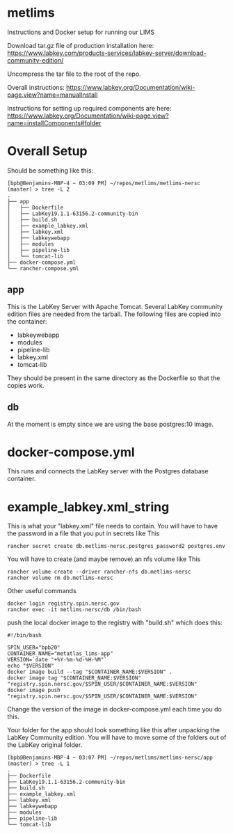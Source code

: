 # metlims
Instructions and Docker setup for running our LIMS

Download tar.gz file of production installation here:
https://www.labkey.com/products-services/labkey-server/download-community-edition/

Uncompress the tar file to the root of the repo.

Overall instructions:
https://www.labkey.org/Documentation/wiki-page.view?name=manualInstall

Instructions for setting up required components are here:
https://www.labkey.org/Documentation/wiki-page.view?name=installComponents#folder


# Overall Setup

Should be something like this:

```
[bpb@Benjamins-MBP-4 ~ 03:09 PM] ~/repos/metlims/metlims-nersc (master) > tree -L 2
.
├── app
│   ├── Dockerfile
│   ├── LabKey19.1.1-63156.2-community-bin
│   ├── build.sh
│   ├── example_labkey.xml
│   ├── labkey.xml
│   ├── labkeywebapp
│   ├── modules
│   ├── pipeline-lib
│   └── tomcat-lib
├── docker-compose.yml
└── rancher-compose.yml
```

## app
This is the LabKey Server with Apache Tomcat. Several LabKey community edition
files are needed from the tarball. The following files are copied into the
container:
- labkeywebapp
- modules
- pipeline-lib
- labkey.xml
- tomcat-lib

They should be present in the same directory as the Dockerfile so that the
copies work.


## db
At the moment is empty since we are using the base postgres:10 image.

# docker-compose.yml
This runs and connects the LabKey server with the Postgres database container.

# example_labkey.xml_string
This is what your "labkey.xml" file needs to contain.  You will have to have the password in a file that you put in secrets like This

```
rancher secret create db.metlims-nersc.postgres_password2 postgres.env
```

You will have to create (and maybe remove) an nfs volume like This

```
rancher volume create --driver rancher-nfs db.metlims-nersc
rancher volume rm db.metlims-nersc
```

Other useful commands

```
docker login registry.spin.nersc.gov
rancher exec -it metlims-nersc/db /bin/bash
```

push the local docker image to the registry with "build.sh" which does this:

```
#!/bin/bash

SPIN_USER="bpb20"
CONTAINER_NAME="metatlas_lims-app"
VERSION=`date "+%Y-%m-%d-%H-%M"`
echo "$VERSION"
docker image build --tag "$CONTAINER_NAME:$VERSION" .
docker image tag "$CONTAINER_NAME:$VERSION" "registry.spin.nersc.gov/$SPIN_USER/$CONTAINER_NAME:$VERSION"
docker image push "registry.spin.nersc.gov/$SPIN_USER/$CONTAINER_NAME:$VERSION"
```

Change the version of the image in docker-compose.yml each time you do this.

Your folder for the app should look something like this after unpacking the LabKey Community edition.  You will have to move some of the folders out of the LabKey original folder.

```
[bpb@Benjamins-MBP-4 ~ 03:07 PM] ~/repos/metlims/metlims-nersc/app (master) > tree -L 1
.
├── Dockerfile
├── LabKey19.1.1-63156.2-community-bin
├── build.sh
├── example_labkey.xml
├── labkey.xml
├── labkeywebapp
├── modules
├── pipeline-lib
└── tomcat-lib
```
